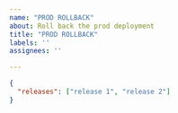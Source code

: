 ```yaml
---
name: "PROD ROLLBACK"
about: Roll back the prod deployment
title: "PROD ROLLBACK"
labels: ''
assignees: ''

---
```


```json
{
  "releases": ["release 1", "release 2"]
}
```
